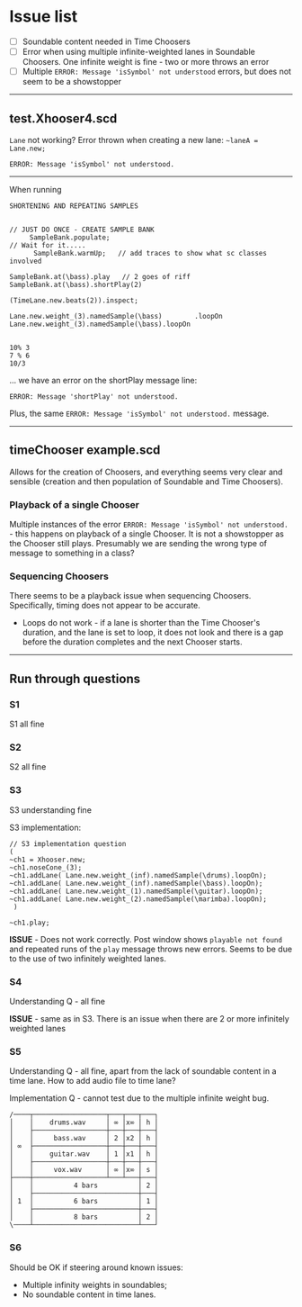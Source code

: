 # Issue list

- [ ] Soundable content needed in Time Choosers
- [ ] Error when using multiple infinite-weighted lanes in Soundable Choosers. One infinite weight is fine - two or more throws an error
- [ ] Multiple `ERROR: Message 'isSymbol' not understood` errors, but does not seem to be a showstopper

-------------

## test.Xhooser4.scd

`Lane` not working? Error thrown when creating a new lane: `~laneA = Lane.new;`

`ERROR: Message 'isSymbol' not understood.`

-------

When running 

```
SHORTENING AND REPEATING SAMPLES


// JUST DO ONCE - CREATE SAMPLE BANK
     SampleBank.populate;
// Wait for it.....
      SampleBank.warmUp;   // add traces to show what sc classes involved

SampleBank.at(\bass).play   // 2 goes of riff
SampleBank.at(\bass).shortPlay(2)

(TimeLane.new.beats(2)).inspect;

Lane.new.weight_(3).namedSample(\bass)        .loopOn
Lane.new.weight_(3).namedSample(\bass).loopOn


10% 3
7 % 6
10/3
```

... we have an error on the shortPlay message line:

`ERROR: Message 'shortPlay' not understood.`

Plus, the same `ERROR: Message 'isSymbol' not understood.` message.

--------

## timeChooser example.scd

Allows for the creation of Choosers, and everything seems very clear and sensible (creation and then population of Soundable and Time Choosers).

### Playback of a single Chooser
Multiple instances of the error `ERROR: Message 'isSymbol' not understood.` - this happens on playback of a single Chooser. It is not a showstopper as the Chooser still plays. Presumably we are sending the wrong type of message to something in a class?


### Sequencing Choosers
There seems to be a playback issue when sequencing Choosers. Specifically, timing does not appear to be accurate.

- Loops do not work - if a lane is shorter than the Time Chooser's duration, and the lane is set to loop, it does not look and there is a gap before the duration completes and the next Chooser starts.

--------

## Run through questions
### S1
S1 all fine

### S2
S2 all fine

### S3
S3 understanding fine

S3 implementation:

```
// S3 implementation question
(
~ch1 = Xhooser.new;
~ch1.noseCone_(3);
~ch1.addLane( Lane.new.weight_(inf).namedSample(\drums).loopOn);
~ch1.addLane( Lane.new.weight_(inf).namedSample(\bass).loopOn);
~ch1.addLane( Lane.new.weight_(1).namedSample(\guitar).loopOn);
~ch1.addLane( Lane.new.weight_(2).namedSample(\marimba).loopOn);
 )

~ch1.play;
```

**ISSUE** - Does not work correctly. Post window shows `playable not found` and repeated runs of the `play` message throws new errors. Seems to be due to the use of two infinitely weighted lanes.


### S4
Understanding Q - all fine

**ISSUE** - same as in S3. There is an issue when there are 2 or more infinitely weighted lanes



### S5
Understanding Q - all fine, apart from the lack of soundable content in a time lane. How to add audio file to time lane?

Implementation Q - cannot test due to the multiple infinite weight bug.

```
/────┬──────────────────┬───┬───┬───┐
│    │    drums.wav     │ ∞ │x∞ │ h │
│    ├──────────────────┼───┼───┼───┤
│    │     bass.wav     │ 2 │x2 │ h │
│ ∞  ├──────────────────┼───┼───┼───┤
│    │    guitar.wav    │ 1 │x1 │ h │
│    ├──────────────────┼───┼───┼───┤
│    │     vox.wav      │ ∞ │x∞ │ s │
├────┼──────────────────┴───┴───┼───┤
│    │          4 bars          │ 2 │
│    ├──────────────────────────┼───┤
│ 1  │          6 bars          │ 1 │
│    ├──────────────────────────┼───┤
│    │          8 bars          │ 2 │
\────┴──────────────────────────┴───┘
```


### S6

Should be OK if steering around known issues:

- Multiple infinity weights in soundables;
- No soundable content in time lanes.
